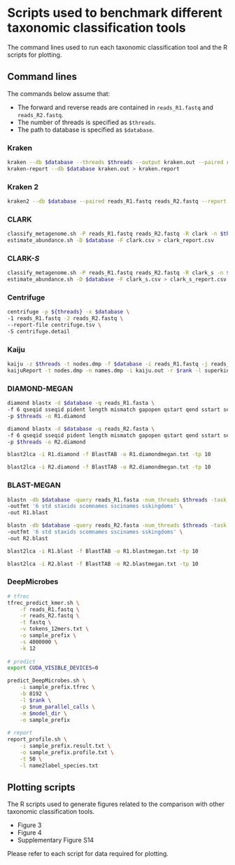 # Scripts used to benchmark different taxonomic classification tools

The command lines used to run each taxonomic classification tool and the R scripts for plotting.


## Command lines

The commands below assume that: <br>
* The forward and reverse reads are contained in `reads_R1.fastq` and `reads_R2.fastq`.
* The number of threads is specified as `$threads`.
* The path to database is specified as `$database`.

### Kraken

```sh
kraken --db $database --threads $threads --output kraken.out --paired reads_R1.fastq reads_R2.fastq
kraken-report --db $database kraken.out > kraken.report
```

### Kraken 2

```sh
kraken2 --db $database --paired reads_R1.fastq reads_R2.fastq --report kraken2.report --threads $threads > kraken2.out
```

### CLARK

```sh
classify_metagenome.sh -P reads_R1.fastq reads_R2.fastq -R clark -n $threads
estimate_abundance.sh -D $database -F clark.csv > clark_report.csv
```

### CLARK-<i>S</i>

```sh
classify_metagenome.sh -P reads_R1.fastq reads_R2.fastq -R clark_s -n $threads --spaced
estimate_abundance.sh -D $database -F clark_s.csv > clark_s_report.csv
```

### Centrifuge

```sh
centrifuge -p ${threads} -x $database \
-1 reads_R1.fastq -2 reads_R2.fastq \
--report-file centrifuge.tsv \
-S centrifuge.detail 
```

### Kaiju

```sh
kaiju -z $threads -t nodes.dmp -f $database -i reads_R1.fastq -j reads_R2.fastq -o kaiju.out
kaijuReport -t nodes.dmp -n names.dmp -i kaiju.out -r $rank -l superkingdom,phylum,class,order,family,genus,species -o kaiju.summary
```

### DIAMOND-MEGAN

```sh
diamond blastx -d $database -q reads_R1.fasta \
-f 6 qseqid sseqid pident length mismatch gapopen qstart qend sstart send evalue bitscore staxids \
-p $threads -o R1.diamond

diamond blastx -d $database -q reads_R2.fasta \
-f 6 qseqid sseqid pident length mismatch gapopen qstart qend sstart send evalue bitscore staxids \
-p $threads -o R2.diamond

blast2lca -i R1.diamond -f BlastTAB -o R1.diamondmegan.txt -tp 10

blast2lca -i R2.diamond -f BlastTAB -o R2.diamondmegan.txt -tp 10
```

### BLAST-MEGAN

```sh
blastn -db $database -query reads_R1.fasta -num_threads $threads -task megablast -evalue 1e-20 \
-outfmt '6 std staxids scomnames sscinames sskingdoms' \
-out R1.blast

blastn -db $database -query reads_R2.fasta -num_threads $threads -task megablast -evalue 1e-20 \
-outfmt '6 std staxids scomnames sscinames sskingdoms' \
-out R2.blast

blast2lca -i R1.blast -f BlastTAB -o R1.blastmegan.txt -tp 10

blast2lca -i R2.blast -f BlastTAB -o R2.blastmegan.txt -tp 10
```

### DeepMicrobes

```sh
# tfrec
tfrec_predict_kmer.sh \
	-f reads_R1.fastq \
	-r reads_R2.fastq \
	-t fastq \
	-v tokens_12mers.txt \
	-o sample_prefix \
	-s 4000000 \
	-k 12
	
# predict
export CUDA_VISIBLE_DEVICES=0

predict_DeepMicrobes.sh \
	-i sample_prefix.tfrec \
	-b 8192 \
	-l $rank \
	-p $num_parallel_calls \
	-m $model_dir \
	-o sample_prefix
	
# report
report_profile.sh \
	-i sample_prefix.result.txt \
	-o sample_prefix.profile.txt \
	-t 50 \
	-l name2label_species.txt 	
```


## Plotting scripts

The R scripts used to generate figures related to the comparison with other taxonomic classification tools. <br>
* Figure 3
* Figure 4
* Supplementary Figure S14

Please refer to each script for data required for plotting.
